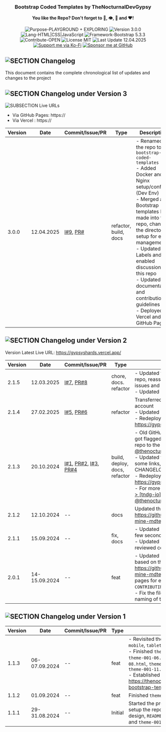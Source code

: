 <h3 align="center">Bootstrap Coded Templates by TheNocturnalDevGypsy</h3>
<p align="center"><strong>You like the Repo? Don't forget to 🌟, 👁️, 🔱 and ❤️!</strong></p>
<p align="center">
   <img src="https://img.shields.io/badge/Purpose-PLAYGROUND%20+%20EXPLORING-%2300416a?logoColor=white&labelColor=%2300416a&color=%2324292e&textColor=white" alt="Purpose-PLAYGROUND + EXPLORING">
   <img src="https://img.shields.io/badge/Version-3.0.0-%2300416a?logoColor=white&labelColor=%2300416a&color=%2324292e&textColor=white" alt="Version 3.0.0">
   <img src="https://img.shields.io/badge/Lang-HTML%20|%20CSS%20|%20JavaScript-%2300416a?logoColor=white&labelColor=%2300416a&color=%2324292e&textColor=white" alt="Lang-HTML|CSS|JavaScript">
   <img src="https://img.shields.io/badge/Framework-Bootstrap%205.3.3-%2300416a?logoColor=white&labelColor=%2300416a&color=%2324292e&textColor=white" alt="Framework-Bootstrap 5.3.3">
   <img src="https://img.shields.io/badge/Contribute-OPEN-%2300416a?logoColor=white&labelColor=%2300416a&color=%2324292e&textColor=white" alt="Contribute-OPEN">
   <img src="https://img.shields.io/badge/License-MIT-%2300416a?logoColor=white&labelColor=%2300416a&color=%2324292e&textColor=white" alt="License MIT">
   <img src="https://img.shields.io/badge/Last%20Update-12.04.2025-%2300416a?logoColor=white&labelColor=%2300416a&color=%2324292e&textColor=white" alt="Last Update 12.04.2025">
  <a href="https://ko-fi.com/thenocturnaldevgypsy"><img src="https://img.shields.io/badge/Support%20me%20via%20Ko--Fi-%2300416a?logo=ko-fi&logoColor=white&color=%2300416a&textColor=white" alt="Support me via Ko-Fi"></a>
  <a href="https://github.com/sponsors/thenocturnaldevgypsy"><img src="https://custom-icon-badges.demolab.com/badge/Sponsor%20me%20at%20GitHub-%2300416a?logo=heart&logoColor=white&color=%2300416a&textColor=white" alt="Sponsor me at GitHub"></a>
</p>

## ![SECTION Changelog](https://custom-icon-badges.demolab.com/badge/-Changelog-2471AE?logo=log&logoColor=white&labelColor=2471AE)
This document contains the complete chronological list of updates and changes to the project

## ![SECTION Changelog under Version 3](https://custom-icon-badges.demolab.com/badge/-Changelog%20under%20Version%203-24292e?logo=flame&logoColor=white&labelColor=00416a)

![SUBSECTION Live URLs](https://custom-icon-badges.demolab.com/badge/-Live%20URLs-24292e?logo=globe&logoColor=white&labelColor=00416a)

- Via GitHub Pages: https://
- Via Vercel : https://

| Version | Date | Commit/Issue/PR | Type | Description |
| ------------- | ------------- | ------------- | ------------- | ------------- |
| 3.0.0 | 12.04.2025 | [I#9](https://github.com/thenocturnaldevgypsy/bootstrap-coded-templates/issues/9), [PR#](https://github.com/thenocturnaldevgypsy/bootstrap-coded-templates/pull/) | refactor, build, docs | - Renamed the repo to `bootstrap-coded-templates`<br>- Added Docker and Nginx setup/config (Dev Env)<br>- Merged all Bootstrap templates I've made into this repo, changed the directory setup for easy management<br>- Updated Labels and enabled discussions in this repo<br>- Updated documentation and contribution guidelines<br>- Deployed at Vercel and GitHub Pages |

## ![SECTION Changelog under Version 2](https://custom-icon-badges.demolab.com/badge/-Changelog%20under%20Version%202-24292e?logo=flame&logoColor=white&labelColor=00416a)

Version Latest Live URL: https://gypsyshards.vercel.app/

| Version | Date | Commit/Issue/PR | Type | Description |
| ------------- | ------------- | ------------- | ------------- | ------------- |
| 2.1.5 | 12.03.2025 | [I#7](https://github.com/thenocturnaldevgypsy/bootstrap-coded-templates/issues/7), [PR#8](https://github.com/thenocturnaldevgypsy/bootstrap-coded-templates/pull/8) | chore, docs. refactor | - Updated the labels and milestones in this repo, reassigned labels to previous and current issues and PRs<br>- Updated MD files dead/404 URLs |
| 2.1.4 | 27.02.2025 | [I#5](https://github.com/thenocturnaldevgypsy/bootstrap-coded-templates/issues/5), [PR#6](https://github.com/thenocturnaldevgypsy/bootstrap-coded-templates/pull/6) | refactor | Transferred repo back to my main GitHub account<br>- Updated FUNDING.yml<br>- Redeployed at Vercel, Live URL: https://gypsyshards.vercel.app/ |
| 2.1.3 | 20.10.2024 | [I#1](https://github.com/thenocturnaldevgypsy/bootstrap-coded-templates/issues/1), [PR#2](https://github.com/thenocturnaldevgypsy/bootstrap-coded-templates/pull/2), [I#3](https://github.com/thenocturnaldevgypsy/bootstrap-coded-templates/issues/3), [PR#4](https://github.com/thenocturnaldevgypsy/bootstrap-coded-templates/pull/4) | build, deploy, docs, refactor | - Old GitHub account [@thenocturnaldevgypsy](https://github.com/thenocturnaldevgypsy) got flagged for no reason given, recreating the repo to the new account [@thenocturnaldevgypsy-io](https://github.com/thenocturnaldevgypsy-io)<br>- Updated the repo's documentation's URL for some links, but kept the ones from the CHANGELOG<br>- Redeployed at Vercel, Live URL: https://gypsyshards.vercel.app/<br>- For more info for the whole migration, [[tndg] > [tndg-io] Migrate @thenocturnaldevgypsy to @thenocturnaldevgypsy-io](https://github.com/users/thenocturnaldevgypsy/projects/11) |
| 2.1.2 | 12.10.2024 | -- | docs | Updated the documentation format using https://github.com/thenocturnaldevgypsy/tndg-mine-mdtemplatearchive |
| 2.1.1 | 15.09.2024 | -- | fix, docs | - Updated one of the Link Buttons to shake for few seconds, stops, and shakes again.<br>- Updated documentation for the changes, reviewed coding and filename structuring. |
| 2.0.1 | 14-15.09.2024 | -- | feat | - Updated Markdown files structure overall based on the template: https://github.com/thenocturnaldevgypsy/tndg-mine-mdtemplatearchive, create separate pages for each themes, changelogs and `CONTRIBUTING.md` to make it easier to update.<br>- Fix the files and directory structure, and file naming of the whole repo. |

## ![SECTION Changelog under Version 1](https://custom-icon-badges.demolab.com/badge/-Changelog%20under%20Version%201-24292e?logo=flame&logoColor=white&labelColor=00416a)

| Version | Date | Commit/Issue/PR | Type | Description |
| ------------- | ------------- | ------------- | ------------- | ------------- |
| 1.1.3 | 06-07.09.2024 | -- | feat | - Revisited the CSS reponsive compatibilities for `mobile`, `tablet` and `desktop` for the current templates<br>- Finished `theme-001-04.html`, `theme-001-05.html`, `theme-001-06.html`, `theme-001-07.html`, `theme-001-08.html`, `theme-001-09.html`, `theme-001-10.html` and `theme-001-11.html`<br>- Established the GitHub Pages of the repo: https://thenocturnaldevgypsy.github.io/gypsyshards-bootstrap-template-linkinbio/ |
| 1.1.2 | 01.09.2024 | -- | feat | Finished `theme-001-02.html` and `theme-001-03.html` |
| 1.1.1 | 29-31.08.2024 | -- | Initial | Started the project, decided which tools to be used, setup the repo to public, finished the initial directory design, `README.md`, `LICENSE`, `FUNDING.yml`, `index.html` and `theme-001-01.html` |